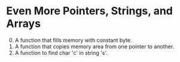 
# Even More Pointers, Strings, and Arrays

0. A function that fills memory with constant byte.
1. A function that copies memory area from one pointer to another.
2. A function to find char 'c' in string 's'.
